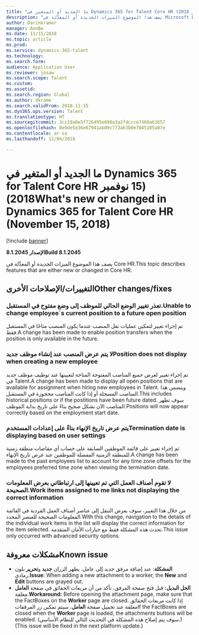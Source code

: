 ```yaml
---
title: "ما الجديد أو المتغير في Dynamics 365 for Talent Core HR ‏(15 نوفمبر 2018)"
description: "يصف هذا الموضوع الميزات الجديدة أو المعدَّلة في Microsoft Dynamics 365 for Talent Core HR."
author: Darinkramer
manager: AnnBe
ms.date: 11/15/2018
ms.topic: article
ms.prod: 
ms.service: dynamics-365-talent
ms.technology: 
ms.search.form: 
audience: Application User
ms.reviewer: josaw
ms.search.scope: Talent
ms.custom: 
ms.assetid: 
ms.search.region: Global
ms.author: dkrame
ms.search.validFrom: 2018-11-15
ms.dyn365.ops.version: Talent
ms.translationtype: HT
ms.sourcegitcommit: 3cc19a8e5f726495e698a3a2f4ccce7460a61657
ms.openlocfilehash: 0e9de5e36e67941ab09c773a63b0e7045105a07e
ms.contentlocale: ar-sa
ms.lasthandoff: 12/04/2018

---
```

# <a name="whats-new-or-changed-in-dynamics-365-for-talent-core-hr-november-15-2018"></a><span data-ttu-id="198d3-103">ما الجديد أو المتغير في Dynamics 365 for Talent Core HR ‏(15 نوفمبر 2018)</span><span class="sxs-lookup"><span data-stu-id="198d3-103">What's new or changed in Dynamics 365 for Talent Core HR (November 15, 2018)</span></span>

[!include [banner](includes/banner.md)]

<span data-ttu-id="198d3-104">**الإصدار 8.1.2045**</span><span class="sxs-lookup"><span data-stu-id="198d3-104">**Build 8.1.2045**</span></span>

<span data-ttu-id="198d3-105">يصف هذا الموضوع الميزات الجديدة أو المعدَّلة في Core HR.</span><span class="sxs-lookup"><span data-stu-id="198d3-105">This topic describes features that are either new or changed in Core HR.</span></span>

## <a name="other-changesfixes"></a><span data-ttu-id="198d3-106">التغييرات/الإصلاحات الأخرى</span><span class="sxs-lookup"><span data-stu-id="198d3-106">Other changes/fixes</span></span>

### <a name="unable-to-change-employees-current-position-to-a-future-open-position"></a><span data-ttu-id="198d3-107">تعذر تغيير الوضع الحالي للموظف إلى وضع مفتوح في المستقبل.</span><span class="sxs-lookup"><span data-stu-id="198d3-107">Unable to change employee´s current position to a future open position</span></span>

<span data-ttu-id="198d3-108">تم إجراء تغيير لتمكين عمليات نقل المنصب عندما يكون المنصب متاحًا في المستقبل فقط.</span><span class="sxs-lookup"><span data-stu-id="198d3-108">A change has been made to enable position transfers when the position is only available in the future.</span></span> 

### <a name="position-does-not-display-when-creating-a-new-employee"></a><span data-ttu-id="198d3-109">لا يتم عرض المنصب عند إنشاء موظف جديد</span><span class="sxs-lookup"><span data-stu-id="198d3-109">Position does not display when creating a new employee</span></span>

<span data-ttu-id="198d3-110">تم إجراء تغيير لعرض جميع المناصب المفتوحة المتاحة لتعيينها عند توظيف موظف جديد في Talent.</span><span class="sxs-lookup"><span data-stu-id="198d3-110">A change has been made to display all open positions that are available for assignment when hiring new employees in Talent.</span></span> <span data-ttu-id="198d3-111">ويتضمن هذا المناصب المسجلة أو إذا كانت المناصب محجوزة في المستقبل.</span><span class="sxs-lookup"><span data-stu-id="198d3-111">This includes historical positions or if the postitions have been future dated.</span></span> <span data-ttu-id="198d3-112">سوف تظهر المناصب الآن بشكل صحيح بناءً على تاريخ بداية الموظف.</span><span class="sxs-lookup"><span data-stu-id="198d3-112">Positions will now appear correctly based on the employment start date.</span></span> 

### <a name="termination-date-is-displaying-based-on-user-settings"></a><span data-ttu-id="198d3-113">يتم عرض تاريخ الإنهاء بناءً على إعدادات المستخدم</span><span class="sxs-lookup"><span data-stu-id="198d3-113">Termination date is displaying based on user settings</span></span>

<span data-ttu-id="198d3-114">تم إجراء تغيير على قائمة الموظفين السابقة على حساب أي مقاصات منطقة زمنية للمنطقة الزمنية المفضلة للموظفين عند عرض تاريخ الإنهاء.</span><span class="sxs-lookup"><span data-stu-id="198d3-114">A change has been made to the past employees list to account for any time zone offsets for the employees preferred time zone when viewing the termination date.</span></span>

### <a name="work-items-assigned-to-me-links-not-displaying-the-correct-information"></a><span data-ttu-id="198d3-115">لا تقوم أصناف العمل التي تم تعيينها إلى ارتباطاتي بعرض المعلومات الصحيحة.</span><span class="sxs-lookup"><span data-stu-id="198d3-115">Work items assigned to me links not displaying the correct information</span></span>

<span data-ttu-id="198d3-116">من خلال هذا التغيير، سوف يعرض التنقل إلى عناصر أصناف العمل الفردية في القائمة المعلومات الصحيحة للعنصر المحدد.</span><span class="sxs-lookup"><span data-stu-id="198d3-116">With this change, navigation to the details of the individual work items in the list will display the correct information for the item selected.</span></span> <span data-ttu-id="198d3-117">تحدث هذه المشكلة فقط مع خيارات الأمان المتقدمة.</span><span class="sxs-lookup"><span data-stu-id="198d3-117">This issue only occurred with advanced security options.</span></span>


## <a name="known-issue"></a><span data-ttu-id="198d3-118">مشكلات معروفة​</span><span class="sxs-lookup"><span data-stu-id="198d3-118">Known issue</span></span>

- <span data-ttu-id="198d3-119">**المشكلة**: عند إضافة مرفق جديد إلى عامل، يظهر الزران **جديد** و**تحرير** بلون رمادي.</span><span class="sxs-lookup"><span data-stu-id="198d3-119">**Issue**: When adding a new attachment to a worker, the **New** and **Edit** buttons are grayed out.</span></span> 
- <span data-ttu-id="198d3-120">**الحل البديل:** قبل فتح صفحة المرفق، تأكد من أن مربعات الحقائق في صفحة **العامل** مغلقة.</span><span class="sxs-lookup"><span data-stu-id="198d3-120">**Workaround:** Before opening the attachment page, make sure that the FactBoxes on the **Worker** page are closed.</span></span> <span data-ttu-id="198d3-121">إذا كانت مربعات الحقائق مغلقة عند تحميل صفحة **العامل**، سيتم تمكين زر المرفقات</span><span class="sxs-lookup"><span data-stu-id="198d3-121">If the FactBoxes are closed when the **Worker** page is loaded, the attachments buttons will be enabled.</span></span> <span data-ttu-id="198d3-122">(سوف يتم إصلاح هذه المشكلة في التحديث التالي للنظام الأساسي.)</span><span class="sxs-lookup"><span data-stu-id="198d3-122">(This issue will be fixed in the next platform update.)</span></span>

